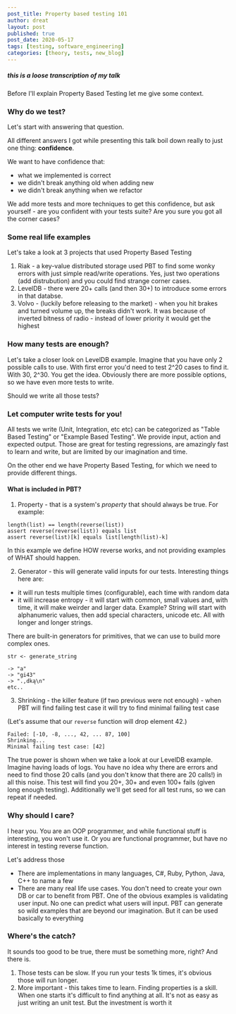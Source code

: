 ```yaml
---
post_title: Property based testing 101
author: dreat
layout: post
published: true
post_date: 2020-05-17
tags: [testing, software_engineering]
categories: [theory, tests, new_blog]
---
```


##### _this is a loose transcription of my talk_

Before I'll explain Property Based Testing let me give some context.

### Why do we test?

Let's start with answering that question.

All different answers I got while presenting this talk boil down really to just one thing: **confidence**.

We want to have confidence that:
- what we implemented is correct
- we didn't break anything old when adding new
- we didn't break anything when we refactor

We add more tests and more techniques to get this confidence, but ask yourself - are you confident with your tests suite? Are you sure you got all the corner cases?

### Some real life examples

Let's take a look at 3 projects that used Property Based Testing

1. Riak - a key-value distributed storage used PBT to find some wonky errors with just simple read/write operations. Yes, just two operations (add distrubution) and you could find strange corner cases.
2. LevelDB - there were 20+ calls (and then 30+) to introduce some errors in that databse.
3. Volvo - (luckily before releasing to the market) - when you hit brakes and turned volume up, the breaks didn't work. It was because of inverted bitness of radio - instead of lower priority it would get the highest

### How many tests are enough?

Let's take a closer look on LevelDB example.
Imagine that you have only 2 possible calls to use. With first error you'd need to test 2^20 cases to find it. With 30, 2^30. You get the idea.
Obviously there are more possible options, so we have even more tests to write.

Should we write all those tests?

### Let computer write tests for you!

All tests we write (Unit, Integration, etc etc) can be categorized as "Table Based Testing" or "Example Based Testing". We provide input, action and expected output. Those are great for testing regressions, are amazingly fast to learn and write, but are limited by our imagination and time.

On the other end we have Property Based Testing, for which we need to provide different things.

#### What is included in PBT?

1. Property - that is a system's _property_ that should always be true. For example:
```
length(list) == length(reverse(list))
assert reverse(reverse(list)) equals list
assert reverse(list)[k] equals list[length(list)-k]
```
In this example we define HOW reverse works, and not providing examples of WHAT should happen.

2. Generator - this will generate valid inputs for our tests. Interesting things here are:
- it will run tests multiple times (configurable), each time with random data
- it will increase entropy - it will start with common, small values and, with time, it will make weirder and larger data. Example? String will start with alphanumeric values, then add special characters, unicode etc. All with longer and longer strings.

There are built-in generators for primitives, that we can use to build more complex ones.

```
str <- generate_string

-> "a"
-> "gi43"
-> ".,dką\n"
etc..
```

3. Shrinking - the killer feature (if two previous were not enough) - when PBT will find failing test case it will try to find minimal failing test case

(Let's assume that our `reverse` function will drop element 42.)
```
Failed: [-10, -8, ..., 42, ... 87, 100]
Shrinking...
Minimal failing test case: [42]
```

The true power is shown when we take a look at our LevelDB example. Imagine having loads of logs. You have no idea why there are errors and need to find those 20 calls (and you don't know that there are 20 calls!) in all this noise. This test will find you 20+, 30+ and even 100+ fails (given long enough testing). Additionally we'll get seed for all test runs, so we can repeat if needed.

### Why should I care?

I hear you. You are an OOP programmer, and while functional stuff is interesting, you won't use it. Or you are functional programmer, but have no interest in testing reverse function.

Let's address those
- There are implementations in many languages, C#, Ruby, Python, Java, C++ to name a few
- There are many real life use cases. You don't need to create your own DB or car to benefit from PBT. One of the obvious examples is validating user input. No one can predict what users will input. PBT can generate so wild examples that are beyond our imagination. But it can be used basically to everything

### Where's the catch?

It sounds too good to be true, there must be something more, right? And there is. 

1. Those tests can be slow. If you run your tests 1k times, it's obvious those will run longer.
2. More important - this takes time to learn. Finding properties is a skill. When one starts it's difficult to find anything at all. It's not as easy as just writing an unit test. But the investment is worth it
